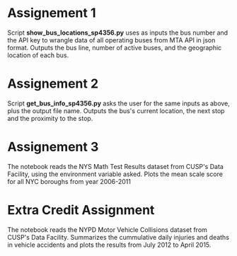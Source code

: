 # Assignement 1

Script **show_bus_locations_sp4356.py** uses as inputs the bus number and the API key to wrangle data of all operating buses from MTA API in json format. Outputs the bus line, number of active buses, and the geographic location of each bus. 
 
# Assignement 2

Script **get_bus_info_sp4356.py** asks the user for the same inputs as above, plus the output file name. Outputs the bus's current location, the next stop and the proximity to the stop.

# Assignement 3

The notebook reads the NYS Math Test Results dataset from CUSP's Data Facility, using the environment variable asked. Plots the mean scale score for all NYC boroughs from year 2006-2011 

# Extra Credit Assignment

The notebook reads the NYPD Motor Vehicle Collisions dataset from CUSP's Data Facility. Summarizes the cummulative daily injuries and deaths in vehicle accidents and plots the results from July 2012 to April 2015.

